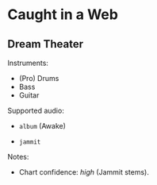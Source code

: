 # Caught in a Web

## Dream Theater

Instruments:

  * (Pro) Drums
  * Bass
  * Guitar

Supported audio:

  * `album` (Awake)

  * `jammit`

Notes:

  * Chart confidence: *high* (Jammit stems).

